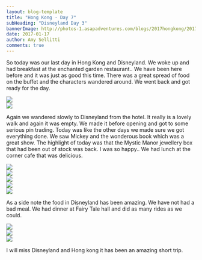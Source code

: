 ```yaml
---
layout: blog-template
title: "Hong Kong - Day 7"
subHeading: "Disneyland Day 3"
bannerImage: http://photos-1.asapadventures.com/blogs/2017hongkong/2017-01-16/IMG_5370.JPG_compressed.JPEG
date: 2017-01-17
author: Amy Sellitti
comments: true
---
```


So today was our last day in Hong Kong and Disneyland. We woke up and had breakfast at the enchanted garden restaurant.. We have been here before and it was just as good this time. There was a great spread of food on the buffet and the characters wandered around. We went back and got ready for the day.

<div class="center-image"><img src="http://photos-1.asapadventures.com/blogs/2017hongkong/2017-01-16/IMG_5225.JPG_compressed.JPEG" /></div>
<div class="center-image"><img src="http://photos-1.asapadventures.com/blogs/2017hongkong/2017-01-16/IMG_5228.JPG_compressed.JPEG" /></div>

Again we wandered slowly to Disneyland from the hotel. It really is a lovely walk and again it was empty. We made it before opening and got to some serious pin trading. Today was like the other days we made sure we got everything done. We saw Mickey and the wonderous book which was a great show. The highlight of today was that the Mystic Manor jewellery box that had been out of stock was back. I was so happy.. We had lunch at the corner cafe that was delicious.

<div class="center-image"><img src="http://photos-1.asapadventures.com/blogs/2017hongkong/2017-01-16/IMG_5254.JPG_compressed.JPEG" /></div>
<div class="center-image"><img src="http://photos-1.asapadventures.com/blogs/2017hongkong/2017-01-16/IMG_5271.JPG_compressed.JPEG" /></div>
<div class="center-image"><img src="http://photos-1.asapadventures.com/blogs/2017hongkong/2017-01-16/IMG_5287.JPG_compressed.JPEG" /></div>
<div class="center-image"><img src="http://photos-1.asapadventures.com/blogs/2017hongkong/2017-01-16/IMG_5296.JPG_compressed.JPEG" /></div>
<div class="center-image"><img src="http://photos-1.asapadventures.com/blogs/2017hongkong/2017-01-16/IMG_5302.JPG_compressed.JPEG" /></div>

As a side note the food in Disneyland has been amazing. We have not had a bad meal. We had dinner at Fairy Tale hall and did as many rides as we could.

<div class="center-image"><img src="http://photos-1.asapadventures.com/blogs/2017hongkong/2017-01-16/IMG_5314.JPG_compressed.JPEG" /></div>
<div class="center-image"><img src="http://photos-1.asapadventures.com/blogs/2017hongkong/2017-01-16/IMG_5329.JPG_compressed.JPEG" /></div>
<div class="center-image"><img src="http://photos-1.asapadventures.com/blogs/2017hongkong/2017-01-16/IMG_5370.JPG_compressed.JPEG" /></div>

I will miss Disneyland and Hong kong it has been an amazing short trip.
